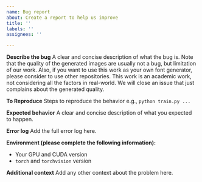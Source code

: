 ```yaml
---
name: Bug report
about: Create a report to help us improve
title: ''
labels: ''
assignees: ''

---
```


**Describe the bug**
A clear and concise description of what the bug is.
Note that the quality of the generated images are usually not a bug, but limitation of our work.
Also, if you want to use this work as your own font generator, please consider to use other repositories. This work is an academic work, not considering all the factors in real-world.
We will close an issue that just complains about the generated quality.

**To Reproduce**
Steps to reproduce the behavior
e.g., `python train.py ...`

**Expected behavior**
A clear and concise description of what you expected to happen.

**Error log**
Add the full error log here.

**Environment (please complete the following information):**
 - Your GPU and CUDA version
 - `torch` and `torchvision` version

**Additional context**
Add any other context about the problem here.
